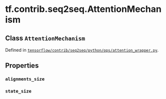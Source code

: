 <div itemscope itemtype="http://developers.google.com/ReferenceObject">
<meta itemprop="name" content="tf.contrib.seq2seq.AttentionMechanism" />
<meta itemprop="path" content="Stable" />
<meta itemprop="property" content="alignments_size"/>
<meta itemprop="property" content="state_size"/>
</div>

# tf.contrib.seq2seq.AttentionMechanism

## Class `AttentionMechanism`





Defined in [`tensorflow/contrib/seq2seq/python/ops/attention_wrapper.py`](/code/stable/tensorflow/contrib/seq2seq/python/ops/attention_wrapper.py).



## Properties

<h3 id="alignments_size"><code>alignments_size</code></h3>



<h3 id="state_size"><code>state_size</code></h3>





